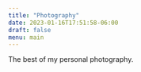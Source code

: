 ```yaml
---
title: "Photography"
date: 2023-01-16T17:51:58-06:00
draft: false
menu: main
---
```

The best of my personal photography. 